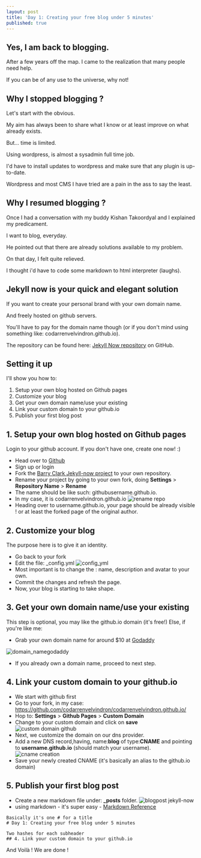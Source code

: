 ```yaml
---
layout: post
title: 'Day 1: Creating your free blog under 5 minutes'
published: true
---
```


## Yes, I am back to blogging.
After a few years off the map.
I came to the realization that many people need help.

If you can be of any use to the universe, why not!

## Why I stopped blogging ?
Let's start with the obvious.

My aim has always been to share what I know or at least improve on what already exists.

But... time is limited.

Using wordpress, is almost a sysadmin full time job.

I'd have to install updates to wordpress and make sure that any plugin is up-to-date.

Wordpress and most CMS I have tried are a pain in the ass to say the least.

## Why I resumed blogging ?
Once I had a conversation with my buddy Kishan Takoordyal and I explained my predicament.

I want to blog, everyday.

He pointed out that there are already solutions available to my problem.

On that day, I felt quite relieved.

I thought i'd have to code some markdown to html interpreter (laughs).

## Jekyll now is your quick and elegant solution
If you want to create your personal brand with your own domain name.

And freely hosted on github servers.

You'll have to pay for the domain name though (or if you don't mind using something like: codarrenvelvindron.github.io).

The repository can be found here:
[Jekyll Now repository](https://github.com/barryclark/jekyll-now)
 on GitHub.

## Setting it up
I'll show you how to:
1. Setup your own blog hosted on Github pages
2. Customize your blog
3. Get your own domain name/use your existing
4. Link your custom domain to your github.io
5. Publish your first blog post
 
## 1. Setup your own blog hosted on Github pages
 Login to your github account.
 If you don't have one, create one now! :)
 
 - Head over to [Github](https://github.com)
 - Sign up or login
 - Fork the [Barry Clark Jekyll-now project](https://github.com/barryclark/jekyll-now)
 to your own repository.
 - Rename your project by going to your own fork,
 doing **Settings** > **Repository Name** > **Rename**
 - The name should be like such: githubusername.github.io.
 - In my case, it is codarrenvelvindron.github.io
 ![rename repo](https://github.com/codarrenvelvindron/codarrenvelvindron.github.io/raw/master/images/renam_repo.png "github rename repo")
 - Heading over to username.github.io, your page should be already visible ! or at least the forked page of the original author.
 
## 2. Customize your blog
The purpose here is to give it an identity.
 - Go back to your fork
 - Edit the file: _config.yml
![config_yml](https://github.com/codarrenvelvindron/codarrenvelvindron.github.io/raw/master/images/config_yml.png)
 - Most important is to change the : name, description and avatar to your own.
 - Commit the changes and refresh the page.
 - Now, your blog is starting to take shape.
 
## 3. Get your own domain name/use your existing
 This step is optional, you may like the github.io domain (it's free!)
 Else, if you're like me:
  - Grab your own domain name for around $10 at [Godaddy](https://godaddy.com)

![domain_namegodaddy](https://github.com/codarrenvelvindron/codarrenvelvindron.github.io/raw/master/images/godaddy_new_domain.png)
 - If you already own a domain name, proceed to next step.
 
## 4. Link your custom domain to your github.io
 - We start with github first
 - Go to your fork, in my case: https://github.com/codarrenvelvindron/codarrenvelvindron.github.io/
 - Hop to: **Settings** > **Github Pages** > **Custom Domain**
 - Change to your custom domain and click on **save**
![custom domain github](https://github.com/codarrenvelvindron/codarrenvelvindron.github.io/raw/master/images/custom_domain_github.png)
 - Next, we customize the domain on our dns provider.
 - Add a new DNS record,having, name:**blog** of type:**CNAME** and pointing to **username.github.io** (should match your username).
 ![cname creation](https://github.com/codarrenvelvindron/codarrenvelvindron.github.io/raw/master/images/cname_creation.png)
 - Save your newly created CNAME (it's basically an alias to the github.io domain)

## 5. Publish your first blog post
 - Create a new markdown file under: **_posts** folder.
![blogpost jekyll-now](https://github.com/codarrenvelvindron/codarrenvelvindron.github.io/raw/master/images/_posts.png)
 - using markdown - it's super easy - [Markdown Reference](https://github.com/adam-p/markdown-here/wiki/Markdown-Cheatsheet)

```
Basically it's one # for a title
# Day 1: Creating your free blog under 5 minutes

Two hashes for each subheader
## 4. Link your custom domain to your github.io
```

 
And Voilà ! We are done !
 